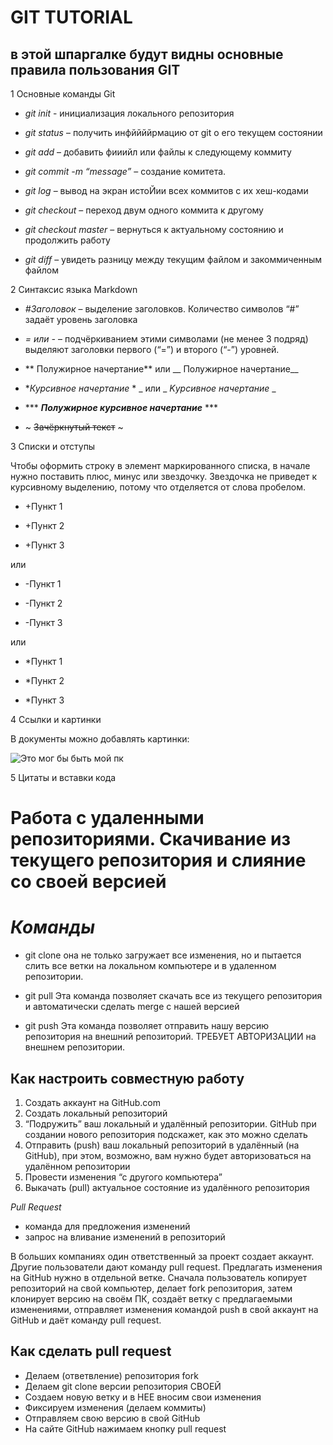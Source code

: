 # GIT TUTORIAL
## в этой шпаргалке будут видны основные правила пользования GIT 
1 Основные команды Git

* *git init* - инициализация локального репозитория

* *git status* – получить инфййййрмацию от git о его текущем состоянии

* *git add* – добавить фииийл или файлы к следующему коммиту

* *git commit -m “message”* – создание комитета.

* *git log* – вывод на экран истоЙии всех коммитов с их хеш-кодами

* *git checkout* – переход  двум одного коммита к другому

* *git checkout master* – вернуться к актуальному состоянию и продолжить работу

* *git diff*  – увидеть разницу между текущим файлом и закоммиченным файлом





2 Синтаксис языка Markdown

* *#Заголовок* – выделение заголовков. Количество символов “#” задаёт уровень заголовка 

* *= или -* – подчёркиванием этими символами (не менее 3 подряд) выделяют заголовки первого
(“=”) и второго (“-”) уровней.

- ** Полужирное начертание** или __ Полужирное начертание__

 * **Курсивное начертание* * _ или _ _Kурсивное начертание_ _
 
 *   *** ***Полужирное курсивное начертание*** ***

 * ~ ~~Зачёркнутый текст~~ ~

 


 
 3 Списки и отступы

Чтобы оформить строку в элемент маркированного списка, в начале нужно поставить плюс, минус или звездочку. Звездочка не приведет к курсивному выделению, потому что отделяется от слова пробелом.
- +Пункт 1

- +Пункт 2

- +Пункт 3

или

+ -Пункт 1

+ -Пункт 2

+ -Пункт 3

или

* *Пункт 1

* *Пункт 2

* *Пункт 3

4 Ссылки и картинки

В документы можно добавлять картинки:

![Это мог бы быть мой пк](pk.jpg)

5 Цитаты и вставки кода

# Работа с удаленными репозиториями. Скачивание из текущего репозитория и слияние со своей версией

#  *Команды*

*  git clone  она не только
загружает все изменения, но и пытается слить 
все ветки на локальном компьютере и в
удаленном репозитории.

* git pull Эта команда позволяет скачать все 
из текущего репозитория и автоматически
сделать merge с нашей версией

* git push Эта команда позволяет отправить нашу
версию репозитория на внешний
репозиторий. ТРЕБУЕТ АВТОРИЗАЦИИ 
на внешнем репозитории.

## Как настроить совместную работу
1. Создать аккаунт на GitHub.com
2. Создать локальный репозиторий
3. “Подружить” ваш локальный и удалённый репозитории. 
GitHub при создании нового репозитория подскажет, как это можно сделать
4. Отправить (push) ваш локальный репозиторий в удалённый (на GitHub), при этом, возможно, 
вам нужно будет авторизоваться на удалённом репозитории
5. Провести изменения “с другого компьютера”
6. Выкачать (pull) актуальное состояние из удалённого репозитория


_Pull Request_ 
 
 * команда для предложения изменений 
 * запрос на вливание изменений в репозиторий

В больших компаниях один ответственный за проект создает аккаунт. Другие пользователи дают
команду pull request. Предлагать изменения на GitHub нужно в отдельной ветке. Сначала
пользователь копирует репозиторий на свой компьютер, делает fork репозитория, затем
клонирует версию на своём ПК, создаёт ветку с предлагаемыми изменениями, отправляет
изменения командой push в свой аккаунт на GitHub и даёт команду pull request. 

## Как сделать pull request

* Делаем   (ответвление) репозитория fork
* Делаем git clone   версии репозитория СВОЕЙ
* Создаем новую ветку и в НЕЕ вносим свои изменения
* Фиксируем изменения (делаем коммиты)
* Отправляем свою версию в свой GitHub
* На сайте GitHub нажимаем кнопку pull request
